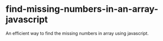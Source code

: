 # find-missing-numbers-in-an-array-javascript
An efficient way to find the missing numbers in array using javascript.

